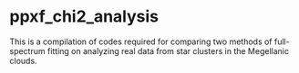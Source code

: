 # ppxf_chi2_analysis
This is a compilation of codes required for comparing two methods of full-spectrum fitting on analyzing real data from star clusters in the Megellanic clouds.
